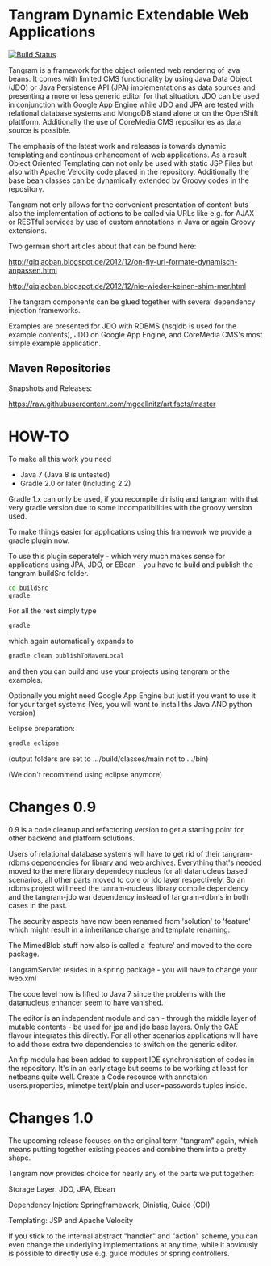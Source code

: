 Tangram Dynamic Extendable Web Applications
===========================================

[![Build Status](https://api.travis-ci.org/mgoellnitz/tangram.svg?branch=master)](https://travis-ci.org/mgoellnitz/tangram)

Tangram is a framework for the object oriented web rendering of java beans. 
It comes with limited CMS functionality by using Java Data Object (JDO) or 
Java Persistence API (JPA) implementations as data sources and presenting 
a more or less generic editor for that situation. JDO can be used in conjunction 
with Google App Engine while JDO and JPA are tested with relational database 
systems and MongoDB stand alone or on the OpenShift plattform.
Additionally the use of CoreMedia CMS repositories as data source is possible.

The emphasis of the latest work and releases is towards dynamic templating and 
continous enhancement of web applications. As a result Object Oriented Templating 
can not only be used with static JSP Files but also with Apache Velocity code placed 
in the repository. Additionally the base bean classes can be dynamically extended 
by Groovy codes in the repository.

Tangram not only allows for the convenient presentation of content buts also the 
implementation of actions to be called via URLs like e.g. for AJAX or RESTful services 
by use of custom annotations in Java or again Groovy extensions.

Two german short articles about that can be found here:

http://qiqiaoban.blogspot.de/2012/12/on-fly-url-formate-dynamisch-anpassen.html

http://qiqiaoban.blogspot.de/2012/12/nie-wieder-keinen-shim-mer.html

The tangram components can be glued together with several dependency injection frameworks. 

Examples are presented for JDO with RDBMS (hsqldb is used for the example contents), 
JDO on Google App Engine, and CoreMedia CMS's most simple example application.

Maven Repositories
------------------

Snapshots and Releases:

https://raw.githubusercontent.com/mgoellnitz/artifacts/master

HOW-TO
======

To make all this work you need

- Java 7 (Java 8 is untested)
- Gradle 2.0 or later (Including 2.2)

Gradle 1.x can only be used, if you recompile dinistiq and tangram with that very gradle
version due to some incompatibilities with the groovy version used.

To make things easier for applications using this framework we provide a gradle plugin now.

To use this plugin seperately - which very much makes sense for applications using JPA, JDO, 
or EBean - you have to build and publish the tangram buildSrc folder.

```bash
cd buildSrc
gradle
```

For all the rest simply type

```bash
gradle
```

which again automatically expands to

```bash
gradle clean publishToMavenLocal
```

and then you can build and use your projects using tangram or the examples.

Optionally you might need Google App Engine but just if you want to use it 
for your target systems (Yes, you will want to install ths Java AND python version)

Eclipse preparation:

```bash
gradle eclipse
```
(output folders are set to .../build/classes/main not to .../bin)

(We don't recommend using eclipse anymore)
  
Changes 0.9
===========

0.9 is a code cleanup and refactoring version to get a starting point for other 
backend and platform solutions. 

Users of relational database systems will have to get rid of their tangram-rdbms 
dependencies for library and web archives. Everything that's needed moved to the 
mere library dependecy nucleus for all datanucleus based scenarios, all other 
parts moved to core or jdo layer respectively. So an rdbms project will need the 
tanram-nucleus library compile dependency and the tangram-jdo war dependency 
instead of tangram-rdbms in both cases in the past.

The security aspects have now been renamed from 'solution' to 'feature' which 
might result in a inheritance change and template renaming. 

The MimedBlob stuff now also is called a 'feature' and moved to the core package.

TangramServlet resides in a spring package - you will have to change your web.xml

The code level now is lifted to Java 7 since the problems with the datanucleus 
enhancer seem to have vanished.

The editor is an independent module and can - through the middle layer of mutable 
contents - be used for jpa and jdo base layers. Only the GAE flavour integrates 
this directly. For all other scenarios applications will have to add those extra 
two dependencies to switch on the generic editor.

An ftp module has been added to support IDE synchronisation of codes in the 
repository. It's in an early stage but seems to be working at least for netbeans 
quite well. Create a Code resource with annotaion users.properties, mimetpe 
text/plain and user=passwords tuples inside.

Changes 1.0
===========

The upcoming release focuses on the original term "tangram" again, which means 
putting together existing peaces and combine them into a pretty shape.

Tangram now provides choice for nearly any of the parts we put together:

Storage Layer: JDO, JPA, Ebean

Dependency Injction: Springframework, Dinistiq, Guice (CDI)

Templating: JSP and Apache Velocity

If you stick to the internal abstract "handler" and "action" scheme, you can even 
change the underlying implementations at any time, while it abviously is possible
to directly use e.g. guice modules or spring controllers.
